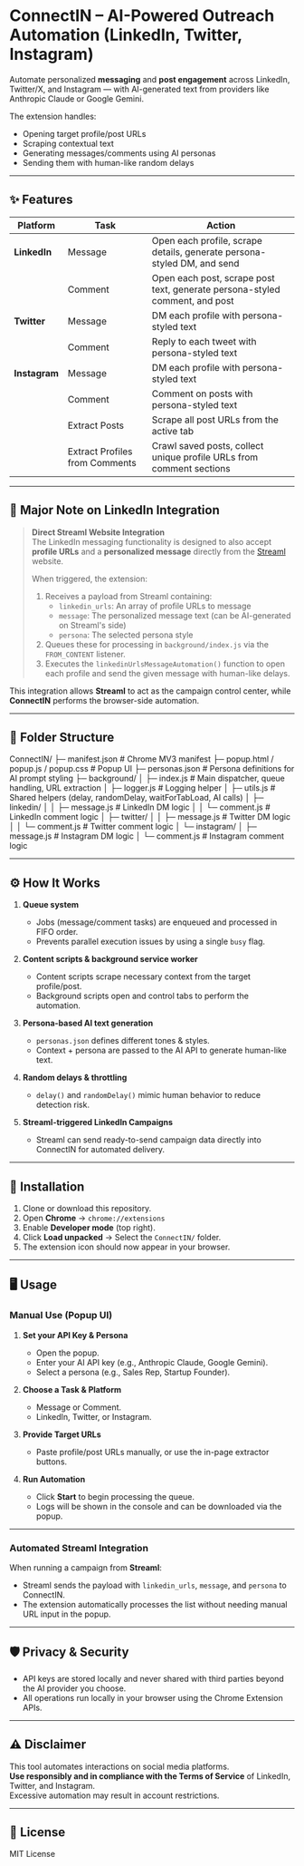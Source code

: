 # ConnectIN – AI-Powered Outreach Automation (LinkedIn, Twitter, Instagram)

Automate personalized **messaging** and **post engagement** across LinkedIn, Twitter/X, and Instagram — with AI-generated text from providers like Anthropic Claude or Google Gemini.

The extension handles:
- Opening target profile/post URLs
- Scraping contextual text
- Generating messages/comments using AI personas
- Sending them with human-like random delays

---

## ✨ Features

| Platform   | Task         | Action                                                      |
|------------|--------------|-------------------------------------------------------------|
| **LinkedIn** | Message      | Open each profile, scrape details, generate persona-styled DM, and send |
|            | Comment      | Open each post, scrape post text, generate persona-styled comment, and post |
| **Twitter**  | Message      | DM each profile with persona-styled text                   |
|            | Comment      | Reply to each tweet with persona-styled text                |
| **Instagram**| Message      | DM each profile with persona-styled text                   |
|            | Comment      | Comment on posts with persona-styled text                   |
|            | Extract Posts| Scrape all post URLs from the active tab                    |
|            | Extract Profiles from Comments | Crawl saved posts, collect unique profile URLs from comment sections |

---

## 📢 **Major Note on LinkedIn Integration**

> **Direct Streaml Website Integration**  
> The LinkedIn messaging functionality is designed to also accept **profile URLs** and a **personalized message** directly from the [Streaml](https://streaml.ai) website.  
>  
> When triggered, the extension:
> 1. Receives a payload from Streaml containing:
>    - `linkedin_urls`: An array of profile URLs to message
>    - `message`: The personalized message text (can be AI-generated on Streaml's side)
>    - `persona`: The selected persona style
> 2. Queues these for processing in `background/index.js` via the `FROM_CONTENT` listener.
> 3. Executes the `linkedinUrlsMessageAutomation()` function to open each profile and send the given message with human-like delays.

This integration allows **Streaml** to act as the campaign control center, while **ConnectIN** performs the browser-side automation.

---

## 📂 Folder Structure

ConnectIN/
├─ manifest.json # Chrome MV3 manifest
├─ popup.html / popup.js / popup.css # Popup UI
├─ personas.json # Persona definitions for AI prompt styling
├─ background/
│ ├─ index.js # Main dispatcher, queue handling, URL extraction
│ ├─ logger.js # Logging helper
│ ├─ utils.js # Shared helpers (delay, randomDelay, waitForTabLoad, AI calls)
│ ├─ linkedin/
│ │ ├─ message.js # LinkedIn DM logic
│ │ └─ comment.js # LinkedIn comment logic
│ ├─ twitter/
│ │ ├─ message.js # Twitter DM logic
│ │ └─ comment.js # Twitter comment logic
│ └─ instagram/
│ ├─ message.js # Instagram DM logic
│ └─ comment.js # Instagram comment logic


---

## ⚙️ How It Works

1. **Queue system**  
   - Jobs (message/comment tasks) are enqueued and processed in FIFO order.
   - Prevents parallel execution issues by using a single `busy` flag.

2. **Content scripts & background service worker**  
   - Content scripts scrape necessary context from the target profile/post.
   - Background scripts open and control tabs to perform the automation.

3. **Persona-based AI text generation**  
   - `personas.json` defines different tones & styles.
   - Context + persona are passed to the AI API to generate human-like text.

4. **Random delays & throttling**  
   - `delay()` and `randomDelay()` mimic human behavior to reduce detection risk.

5. **Streaml-triggered LinkedIn Campaigns**  
   - Streaml can send ready-to-send campaign data directly into ConnectIN for automated delivery.

---

## 🚀 Installation

1. Clone or download this repository.
2. Open **Chrome** → `chrome://extensions`
3. Enable **Developer mode** (top right).
4. Click **Load unpacked** → Select the `ConnectIN/` folder.
5. The extension icon should now appear in your browser.

---

## 🖥 Usage

### **Manual Use (Popup UI)**
1. **Set your API Key & Persona**
   - Open the popup.
   - Enter your AI API key (e.g., Anthropic Claude, Google Gemini).
   - Select a persona (e.g., Sales Rep, Startup Founder).

2. **Choose a Task & Platform**
   - Message or Comment.
   - LinkedIn, Twitter, or Instagram.

3. **Provide Target URLs**
   - Paste profile/post URLs manually, or use the in-page extractor buttons.

4. **Run Automation**
   - Click **Start** to begin processing the queue.
   - Logs will be shown in the console and can be downloaded via the popup.

---

### **Automated Streaml Integration**
When running a campaign from **Streaml**:
- Streaml sends the payload with `linkedin_urls`, `message`, and `persona` to ConnectIN.
- The extension automatically processes the list without needing manual URL input in the popup.

---

## 🛡 Privacy & Security

- API keys are stored locally and never shared with third parties beyond the AI provider you choose.
- All operations run locally in your browser using the Chrome Extension APIs.

---

## ⚠ Disclaimer

This tool automates interactions on social media platforms.  
**Use responsibly and in compliance with the Terms of Service** of LinkedIn, Twitter, and Instagram.  
Excessive automation may result in account restrictions.

---

## 📜 License

MIT License